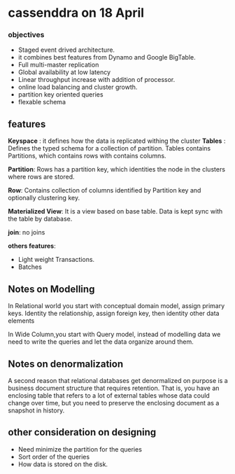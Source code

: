 # cassenddra on 18 April


### objectives 
- Staged event drived architecture.
- it combines best features from Dynamo and Google BigTable.
- Full multi-master replication
- Global availability at low latency
- Linear throughput increase with addition of processor.
- online load balancing and cluster growth.
- partition key oriented queries
- flexable schema

## features
 **Keyspace** : it defines how the data is replicated withing the cluster
 **Tables** : Defines the typed schema for a collection of partition.
 Tables contains Partitions, which contains rows with contains columns.
 

 **Partition**: Rows has a partition key, which identities the node in the clusters where rows are stored.

 **Row**: Contains collection of columns identified by Partition key and optionally clustering key.

 **Materialized View**: 
  It is a view based on base table. Data is kept sync with the table by database.

 **join**: no joins

 **others features**: 
  - Light weight Transactions.
  - Batches

  ## Notes on Modelling 
   In Relational world you start with conceptual domain model, assign primary keys. Identity the relationship, assign foreign key, then identity other data elements

   In Wide Column,you start with Query model, instead of modelling data we need to write the queries and let the data organize around them.


  ## Notes on denormalization
   A second reason that relational databases get denormalized on purpose is a business document structure that requires retention. That is, you have an enclosing table that refers to a lot of external tables whose data could change over time, but you need to preserve the enclosing document as a snapshot in history.

  ## other consideration on designing
   * Need minimize the partition for the queries
   * Sort order of the queries
   * How data is stored on the disk.
